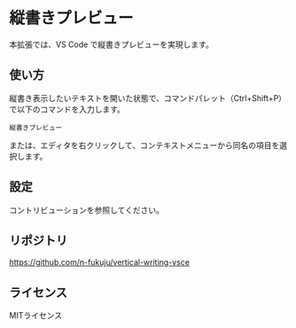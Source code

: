 縦書きプレビュー
===

本拡張では、VS Code で縦書きプレビューを実現します。

## 使い方

縦書き表示したいテキストを開いた状態で、コマンドパレット（Ctrl+Shift+P）で以下のコマンドを入力します。

```
縦書きプレビュー
```
または、エディタを右クリックして、コンテキストメニューから同名の項目を選択します。

## 設定

コントリビューションを参照してください。


## リポジトリ

https://github.com/n-fukuju/vertical-writing-vsce


## ライセンス

MITライセンス

